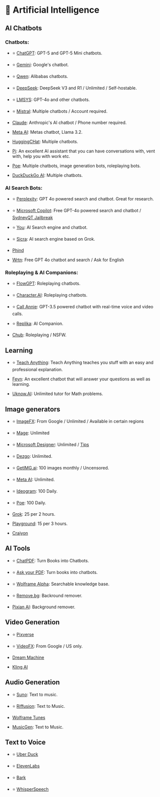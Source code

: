 # 🤖 Artificial Intelligence

## AI Chatbots

### Chatbots:


- ⭐ [ChatGPT](https://chat.openai.com): GPT-5 and GPT-5 Mini chatbots.

- ⭐ [Gemini](https://Gemini.google.com/): Google's chatbot.

- ⭐ [Qwen](https://chat.qwenlm.ai/): Alibabas chatbots.

- ⭐ [DeepSeek](https://www.deepseek.com/): DeepSeek V3 and R1 / Unlimited / Self-hostable.

- ⭐ [LMSYS](https://chat.lmsys.org/): GPT-4o and other chatbots.

- ⭐ [Mistral](https://chat.mistral.ai/chat): Multiple chatbots / Account required.

- [Claude](https://www.anthropic.com/product): Anthropic's AI chatbot / Phone number required.

- [Meta AI](https://www.meta.ai/): Metas chatbot, Llama 3.2.

- [HuggingCHat](https://huggingface.co/chat/): Multiple chatbots.

- [Pi](https://pi.ai/talk): An excellent AI assistant that you can have conversations with, vent with, help you with work etc.

- [Poe](https://www.poe.com): Multiple chatbots, image generation bots, roleplaying bots.

- [DuckDuckGo AI](https://duck.ai/): Multiple chatbots.


### AI Search Bots:

- ⭐ [Perplexity](https://www.perplexity.ai/): GPT 4o powered search and chatbot. Great for research.

- ⭐ [Microsoft Copilot](https://copilot.microsoft.com/): Free GPT-4o powered search and chatbot / [SydneyQT Jailbreak](https://github.com/juzeon/SydneyQt)

- ⭐ [You](https://you.com/): AI Search engine and chatbot.

- ⭐ [Sicra](https://scira.app/): AI search engine based on Grok.

-  [Phind](https://www.phind.com/)

-  [Wrtn](https://wrtn.ai/): Free GPT 4o chatbot and search / Ask for English

### Roleplaying & AI Companions:

- ⭐ [FlowGPT](https://flowgpt.com/chat): Roleplaying chatbots.

- ⭐ [Character.AI](https://character.ai/): Roleplaying chatbots.

- ⭐ [Call Annie](https://callannie.ai/): GPT-3.5 powered chatbot with real-time voice and video calls.

- ⭐ [Replika](https://www.replika.ai): AI Companion.

- [Chub](https://www.chub.ai/): Roleplaying / NSFW.


## Learning


- ⭐ [Teach Anything](https://www.teach-anything.com/): Teach Anything teaches you stuff with an easy and professional explanation.

- [Feyn](https://www.feyn.ai/): An excellent chatbot that will answer your questions as well as learning.

- [Uknow.AI](https://www.uknowai.com/en): Unlimited tutor for Math problems.



## Image generators

- ⭐ [ImageFX](https://labs.google/fx/tools/image-fx): From Google / Unlimited / Available in certain regions

- ⭐ [Mage](https://www.mage.space/): Unlimited

- ⭐ [Microsoft Designer](https://designer.microsoft.com/image-creator): Unlimited / [Tips](https://rentry.co/bingimagecreatortips)

- ⭐ [Dezgo](https://dezgo.com/): Unlimited.

- ⭐ [GetIMG.ai](https://getimg.ai/): 100 images monthly / Uncensored.

- ⭐ [Meta AI](https://imagine.meta.com/): Unlimited.

- ⭐ [Ideogram](https://ideogram.ai/): 100 Daily.

- ⭐ [Poe](https://poe.com/): 100 Daily.

- [Grok](https://x.ai/grok): 25 per 2 hours.

- [Playground](https://playground.com/): 15 per 3 hours.

- [Craiyon](https://www.craiyon.com/)

## AI Tools

- ⭐ [ChatPDF](https://www.chatpdf.com/): Turn Books into Chatbots.

- ⭐ [Ask your PDF](https://askyourpdf.com/): Turn books into chatbots.

- ⭐ [Wolframe Alpha](https://www.wolframalpha.com/): Searchable knowledge base.

- ⭐ [Remove.bg](https://www.remove.bg/): Backround remover.

 - [Pixian AI](https://pixian.ai/): Background remover.

## Video Generation

- ⭐ [Pixverse](https://pixverse.ai/)

- ⭐ [VideoFX](https://labs.google/fx/tools/video-fx): From Google / US only.

- [Dream Machine](https://lumalabs.ai/dream-machine)

- [Kling AI](https://klingai.com/)
 

## Audio Generation


- ⭐ [Suno](https://suno.com/): Text to music.

- ⭐ [Riffusion](https://www.riffusion.com/): Text to Music.

- [Wolframe Tunes](https://tones.wolfram.com/)

- [MusicGen](https://huggingface.co/spaces/facebook/MusicGen): Text to Music.



## Text to Voice

- ⭐ [Uber Duck](https://uberduck.ai/)

- ⭐ [ElevenLabs](https://beta.elevenlabs.io/)

- ⭐ [Bark](https://huggingface.co/spaces/suno/bark)

- ⭐ [WhisperSpeech](https://huggingface.co/spaces/collabora/WhisperSpeech)
